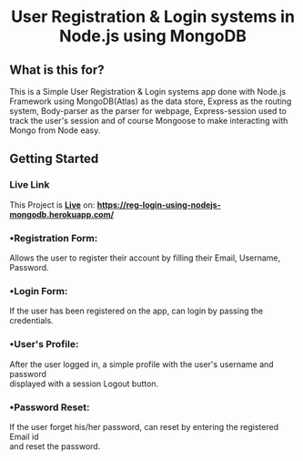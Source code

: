 <h1 align="center">
    <b>User Registration & Login systems in<br> Node.js using MongoDB </b> 
<br>
</h1>

## What is this for?
This is a Simple User Registration & Login systems app done with Node.js Framework using MongoDB(Atlas) as the data store, Express as the routing system, Body-parser as the parser for webpage, Express-session used  to track the user's session and of course Mongoose to make interacting with Mongo from Node easy.

## Getting Started

### Live Link
This Project is **[Live](https://reg-login-using-nodejs-mongodb.herokuapp.com/)** on: **https://reg-login-using-nodejs-mongodb.herokuapp.com/**

### •Registration Form:
Allows the user to register their account by filling their Email, Username, Password.



### •Login Form:
If the user has been registered on the app, can login by passing the credentials.


### •User's Profile:
After the user logged in, a simple profile with the user's username and password <br>displayed with a session Logout button.



### •Password Reset:
If the user forget his/her password, can reset by entering the registered Email id <br>and reset the password.




